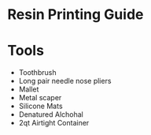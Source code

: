# Resin Printing Guide

# Tools

- Toothbrush
- Long pair needle nose pliers
- Mallet
- Metal scaper
- Silicone Mats
- Denatured Alchohal
- 2qt Airtight Container
